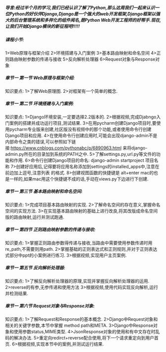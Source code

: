 ##### 导言:经过半个月的学习,我们已经认识了解了Python,那么这周我们一起来认识一位Python的好伙伴Django,Django是一个强大的web开发框架,Django框架以强大的后台管理系统和多样化的组件闻名,是Python Web开发工程师的好帮手.现在,让我们开始Django模块的新征程吧!!!!!

##### 课程小节:  
1>Web原理与框架介绍
2>环境搭建与入门案例
3>基本路由映射和命名空间
4>正则路由映射参数的传递与接收
5>反向解析处理器
6>Request对象与Response对象
##### 章节一  第一节 Web原理与框架介绍:
   知识要点:
        1>了解Web原理图.
        2>对框架有一个简单的概念.
##### 章节一  第二节 环境搭建与入门案例:
   知识要点:
        1>Django环境安装,一定要选择2.2版本的.
        2>根据视频,完成Djabngo入门案例的搭建并成功运行项目,测试结果.
        3>在用pycharm创建Django项目时,要使用pycharm专业版来创建,社区版没有视频中的那个功能,或者使用命令行创建Django项目和应用.
        4>在使用命令行创建应用时,可能会出现django-admin不是内部命令之类的错误,可以参照如下链接:https://www.cnblogs.com/pythonabc/p/6890963.html 来将django-admin.py所在的目录加到系统的PATH之中.
        5>了解settings.py,url.py等文件的功能和作用.
        6>命令行创建Django项目的命名: django-admin startproject  项目名称
        7>创建好应用后,记得要将应用名称添加到settings的installed_apps中,注意在前边加上逗号,注意列表 的格式.
        8>创建视图函数的快捷键是 alt+enter  mac的也是一样的,如果mac用这个快捷键不成的话,手动在views.py下边进行下创建.
##### 章节一  第三节 基本路由映射和命名空间:
   知识要点:
        1>完成项目基本路由映射的实现.
        2>了解命名空间的存在意义,掌握命名空间的实现方法.
        3>在实现基本路由映射的基础上进行改良,将其改版成命名空间版的路由映射,运行并测试跑通.
##### 章节一  第四节 正则路由映射参数的传递与接收:
   知识要点:
        1>掌握正则路由参数得传递与接收,当路由中需要使用参数传递时用re_path,不需要则用path.
        2>掌握基础的正则表达式和正则规则,并对于正则表达式部分中ppt的小案例进行练习.
        3>根据视频,实现用户主页案例.
##### 章节一  第五节 反向解析处理器:
   知识要点:
        1>了解反向解析处理器的原理,实现并掌握反向解析处理器的运用.
        2>reverse的有参,无参传递和使用方法
        3>根据视频,使用代码实现反向解析,运行并检测结果.
##### 章节一  第六节 Request对象与Response对象:
   知识要点:
        1>了解Request和Response的基本概念.
        2>Django中Request对象和相关的关键字参数,本节中掌握 method path和META.
        3>Django中Response对象和使用参数status,MIME类型.
        4>JsonResponse对象的使用和有中文存在时乱码的解决办法.
        5>重定向redirct+reverse配合使用,将下一个请求重定向到用户首页.
        6>根据视频,实现本节中的案例,并测试运行结果.

